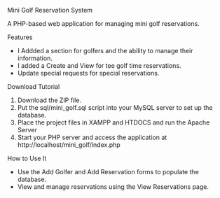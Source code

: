 Mini Golf Reservation System

A PHP-based web application for managing mini golf reservations.

Features
- I Addded a section for golfers and the ability to manage their information.
- I added a Create and View for tee golf time reservations.
- Update special requests for special reservations.

Download Tutorial
1. Download the ZIP file.
2. Put the sql/mini_golf.sql script into your MySQL server to set up the database.
3. Place the project files in XAMPP and HTDOCS and run the Apache Server
4. Start your PHP server and access the application at http://localhost/mini_golf/index.php

How to Use It 
- Use the Add Golfer and Add Reservation forms to populate the database.
- View and manage reservations using the View Reservations page.
